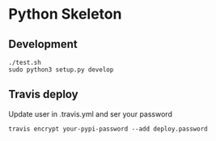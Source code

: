 # Python Skeleton


## Development
```
./test.sh
sudo python3 setup.py develop
```

## Travis deploy
Update user in .travis.yml and ser your password
```
travis encrypt your-pypi-password --add deploy.password
```
